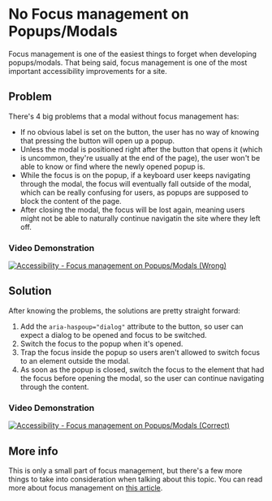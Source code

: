 # No Focus management on Popups/Modals

Focus management is one of the easiest things to forget when developing popups/modals. That being said, focus management is one of the most important accessibility improvements for a site.

## Problem

There's 4 big problems that a modal without focus management has:
* If no obvious label is set on the button, the user has no way of knowing that pressing the button will open up a popup.
* Unless the modal is positioned right after the button that opens it (which is uncommon, they're usually at the end of the page), the user won't be able to know or find where the newly opened popup is.
* While the focus is on the popup, if a keyboard user keeps navigating through the modal, the focus will eventually fall outside of the modal, which can be really confusing for users, as popups are supposed to block the content of the page.
* After closing the modal, the focus will be lost again, meaning users might not be able to naturally continue navigatin the site where they left off.

### Video Demonstration

[![Accessibility - Focus management on Popups/Modals (Wrong)](http://img.youtube.com/vi/TTKaXVe6p40/0.jpg)](http://www.youtube.com/watch?v=TTKaXVe6p40 "Accessibility - Focus management on Popups/Modals (Wrong)")
## Solution

After knowing the problems, the solutions are pretty straight forward:
1. Add the `aria-haspoup="dialog"` attribute to the button, so user can expect a dialog to be opened and focus to be switched.
1. Switch the focus to the popup when it's opened.
1. Trap the focus inside the popup so users aren't allowed to switch focus to an element outside the modal.
1. As soon as the popup is closed, switch the focus to the element that had the focus before opening the modal, so the user can continue navigating through the content.

### Video Demonstration

[![Accessibility - Focus management on Popups/Modals (Correct)](http://img.youtube.com/vi/r17sHZvbt3g/0.jpg)](http://www.youtube.com/watch?v=r17sHZvbt3g "Accessibility - Focus management on Popups/Modals (Correct)")
## More info

This is only a small part of focus management, but there's a few more things to take into consideration when talking about this topic. You can read more about focus management on [this article](https://css-tricks.com/focus-management-and-inert/).
